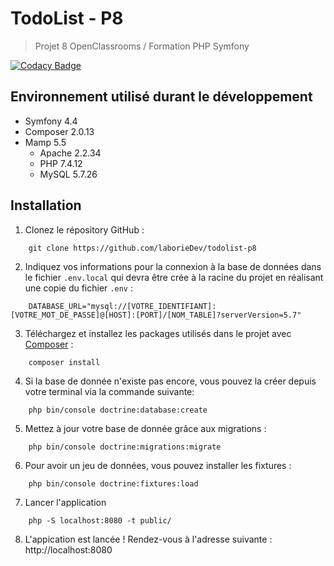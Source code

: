 # TodoList - P8

> Projet 8 OpenClassrooms / Formation PHP Symfony

[![Codacy Badge](https://app.codacy.com/project/badge/Grade/7620a59c877c43d9a1dd692f52e56f53)](https://www.codacy.com/gh/laborieDev/todolist-p8/dashboard?utm_source=github.com&amp;utm_medium=referral&amp;utm_content=laborieDev/todolist-p8&amp;utm_campaign=Badge_Grade)

## Environnement utilisé durant le développement
* Symfony 4.4
* Composer 2.0.13
* Mamp 5.5
  * Apache 2.2.34
  * PHP 7.4.12
  * MySQL 5.7.26


## Installation
1. Clonez le répository GitHub :
```
    git clone https://github.com/laborieDev/todolist-p8
```

2. Indiquez vos informations pour la connexion à la base de données dans le fichier `.env.local` qui devra être crée à la racine du projet en réalisant une copie du fichier `.env` :
```
    DATABASE_URL="mysql://[VOTRE_IDENTIFIANT]:[VOTRE_MOT_DE_PASSE]@[HOST]:[PORT]/[NOM_TABLE]?serverVersion=5.7"	
```

3. Téléchargez et installez les packages utilisés dans le projet avec [Composer](https://getcomposer.org/download/) :
```
    composer install
```

4. Si la base de donnée n'existe pas encore, vous pouvez la créer depuis votre terminal via la commande suivante:
```
    php bin/console doctrine:database:create
```

5. Mettez à jour votre base de donnée grâce aux migrations :
```
    php bin/console doctrine:migrations:migrate
```

6. Pour avoir un jeu de données, vous pouvez installer les fixtures :
```
    php bin/console doctrine:fixtures:load
```

7. Lancer l'application
```
    php -S localhost:8080 -t public/
```

8. L'appication est lancée ! Rendez-vous à l'adresse suivante : http://localhost:8080